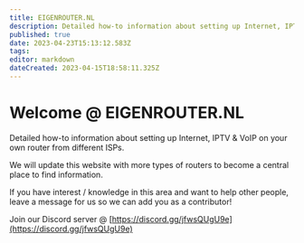 ```yaml
---
title: EIGENROUTER.NL
description: Detailed how-to information about setting up Internet, IPTV & VoIP on your own router from different ISPs.
published: true
date: 2023-04-23T15:13:12.583Z
tags: 
editor: markdown
dateCreated: 2023-04-15T18:58:11.325Z
---
```


# Welcome @ EIGENROUTER<area>.NL

Detailed how-to information about setting up Internet, IPTV & VoIP on your own router from different ISPs.

We will update this website with more types of routers to become a central place to find information.

If you have interest / knowledge in this area and want to help other people, leave a message for us so we can add you as a contributor!

Join our Discord server @ [https://discord.gg/jfwsQUgU9e](https://discord.gg/jfwsQUgU9e)
